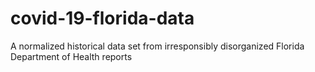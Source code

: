 # covid-19-florida-data
A normalized historical data set from irresponsibly disorganized Florida Department of Health reports
